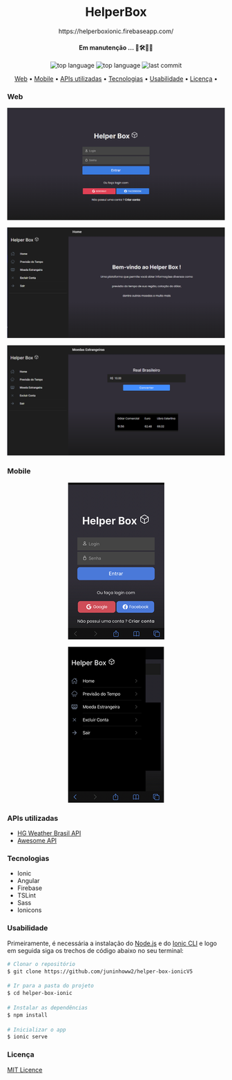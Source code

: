 <h1 align="center">HelperBox</h1>
<p align="center">https://helperboxionic.firebaseapp.com/</p>
<h4 align="center">Em manutenção ... 🔨🛠🚧🚧</h4>


<p align="center">
  <img alt="top language" src="https://img.shields.io/github/languages/top/matheusmarks/helper-box-ionic.svg" />
  <img alt="top language" src="https://img.shields.io/github/repo-size/matheusmarks/helper-box-ionic.svg" />
  <img alt="last commit" src="https://img.shields.io/github/last-commit/matheusmarks/helper-box-ionic.svg" />
</p>

<p align="center">
 <a href="#web">Web</a> • 
 <a href="#mobile">Mobile</a> • 
 <a href="#APIs-utilizadas">APIs utilizadas</a> • 
 <a href="#Tecnologias">Tecnologias</a> • 
 <a href="#usabilidade">Usabilidade</a> • 
  <a href="#licença">Licença</a> • 
</p>

<h3>Web</h3>
<p><img src="https://github.com/matheusmarks/images/blob/master/helper-box/login.png" /></p>
<p><img src="https://github.com/matheusmarks/images/blob/master/helper-box/home.png" /></p>
<p><img src="https://github.com/matheusmarks/images/blob/master/helper-box/moedas.png" /></p>

<h3>Mobile</h3>
<div align="center">
  <div>
    <p><img src="https://github.com/matheusmarks/images/blob/master/helper-box/home-mob.PNG" /></p>
  </div>
  <div>
    <p><img src="https://github.com/matheusmarks/images/blob/master/helper-box/menu-mob.PNG" /></p>
  </div>
</div>


<h3>APIs utilizadas</h3>
  <ul>
    <li><a href="https://hgbrasil.com/status/weather">HG Weather Brasil API</a></li>
    <li><a href="https://docs.awesomeapi.com.br/">Awesome API</a></li>
  </ul>

<h3>Tecnologias</h3>
  <ul>
    <li>Ionic</li>
    <li>Angular</li>
    <li>Firebase</li>
    <li>TSLint</li>
    <li>Sass</li>
    <li>Ionicons</li>
  </ul>
 
 <h3>Usabilidade</h3>
 <p>Primeiramente, é necessária a instalação do <a href="https://nodejs.org/en/">Node.js</a> e do <a href="https://ionicframework.com/docs/intro/cli">Ionic CLI</a> e logo
em seguida siga os trechos de código abaixo no seu terminal: </p>
 
 ```bash
# Clonar o repositório
$ git clone https://github.com/juninhoww2/helper-box-ionicV5

# Ir para a pasta do projeto
$ cd helper-box-ionic

# Instalar as dependências
$ npm install

# Inicializar o app
$ ionic serve

```

<h3>Licença</h3>
<a href="https://github.com/matheusmarks/helper-box-ionic/blob/main/LICENSE">MIT Licence</p>

